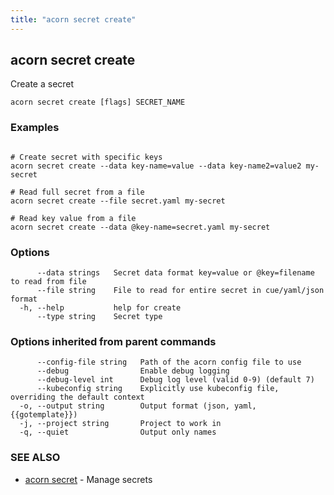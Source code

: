 ```yaml
---
title: "acorn secret create"
---
```

## acorn secret create

Create a secret

```
acorn secret create [flags] SECRET_NAME
```

### Examples

```

# Create secret with specific keys
acorn secret create --data key-name=value --data key-name2=value2 my-secret

# Read full secret from a file
acorn secret create --file secret.yaml my-secret

# Read key value from a file
acorn secret create --data @key-name=secret.yaml my-secret
```

### Options

```
      --data strings   Secret data format key=value or @key=filename to read from file
      --file string    File to read for entire secret in cue/yaml/json format
  -h, --help           help for create
      --type string    Secret type
```

### Options inherited from parent commands

```
      --config-file string   Path of the acorn config file to use
      --debug                Enable debug logging
      --debug-level int      Debug log level (valid 0-9) (default 7)
      --kubeconfig string    Explicitly use kubeconfig file, overriding the default context
  -o, --output string        Output format (json, yaml, {{gotemplate}})
  -j, --project string       Project to work in
  -q, --quiet                Output only names
```

### SEE ALSO

* [acorn secret](acorn_secret.md)	 - Manage secrets

